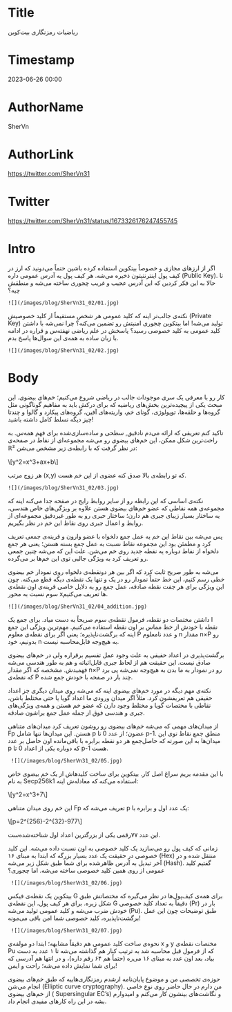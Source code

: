 # Title
ریاضیات رمزنگاری بیت‌کوین
# Timestamp
2023-06-26 00:00
# AuthorName
SherVn
# AuthorLink
https://twitter.com/SherVn31
# Twitter
https://twitter.com/SherVn31/status/1673326176247455745
# Intro
 اگر از ارزهای مجازی و خصوصاً بیتکوین استفاده کرده باشین حتماً می‌دونید که ارز در کیف پول اینترنتیتون ذخیره می‌شه. هر کیف پول یه آدرس عمومی داره (Public Key). تا حالا به این فکر کردین که این آدرس عجیب و غریب‌ چجوری ساخته می‌شه و منطقش چیه؟

    ![](/images/blog/SherVn31_02/01.jpg)

نکته‌ی جالب‌تر اینه که کلید عمومی هر شخص مستقیماً از کلید خصوصیش (Private Key) تولید می‌شه! اما بیتکوین چجوری امنیتش رو تضمین می‌کنه؟ چرا نمی‌شه با داشتن کلید عمومی به کلید خصوصی رسید؟ پاسخش در علم ریاضی نهفته‌س و قراره در ادامه با زبان ساده به همه‌ی این سوال‌ها پاسخ بدم.

    ![](/images/blog/SherVn31_02/02.jpg)

# Body
کار رو با معرفی یک سری موجودات جالب در ریاضی شروع می‌کنیم؛ خم‌های بیضوی. این مبحث یکی از پیچیده‌ترین بخش‌های ریاضیه که برای درکش باید به مفاهیم گوناگونی مثل گروه‌ها و حلقه‌ها، توپولوژی، گونای خم، واریته‌های آفین، گروه‌های پیکارد و گالوا و چندتا چیز دیگه تسلط کامل داشته باشید!

تاکید کنم تعریفی که ارائه می‌دم نادقیق, سطحی و ساده‌سازی‌شده برای فهم همه‌س.
به راحت‌ترین شکل ممکن، این خم‌های بیضوی رو می‌شه مجموعه‌ای از نقاط در صفحه‌ی ℝ² در نظر گرفت که با رابطه‌ی زیر مشخص می‌شن:

\\[y^2=x^3+ax+b\\]

هر زوج مرتب (x,y) که تو رابطه‌ی بالا صدق کنه عضوی از این خم هست.

    ![](/images/blog/SherVn31_02/03.jpg)

نکته‌ی اساسی که این رابطه رو از سایر روابط رایج در صفحه جدا می‌کنه اینه که مجموعه‌ی همه نقاطی که عضو خم‌های بیضوی هستن علاوه بر ویژگی‌های خاص هندسی، یه ساختار بسیار زیبای جبری هم دارن؛ ساختار حبری رو به طور غیردقیق مجموعه‌ای از روابط و اعمال جبری روی نقاط این خم در نظر بگیریم.

پس می‌شه بین نقاط این خم یه عمل جمع دلخواه با عضو وارون و قرینه‌ی جمعی تعریف کرد و مطمئن بود این مجموعه نقاط نسبت به عمل جمع بسته هستن؛ یعنی هر جمع دلخواه از نقاط دوباره یه نقطه جدید روی خم می‌شن. علت این که می‌شه چنین جمعی رو تعریف کرد به ویژگی جالبی توی این خم‌ها بر می‌گرده.

می‌شه به طور صریح ثابت کرد که اگر بین هر دونقطه‌ی دلخواه‌ روی نمودار خم بیضوی خطی رسم کنیم، این خط حتماً نمودار رو در یک و تنها یک نقطه‌ی دیگه قطع می‌کنه. چون این ویژگی برای هر جفت نقطه صادقه، عمل جمع رو به دلایل خاصی قرینه‌ی اون نقطه‌ی سوم نسبت به محور xها تعریف می‌کنیم.


    ![](/images/blog/SherVn31_02/04_addition.jpg)

ا داشتن مختصات دو نقطه، فرمول نقطه‌ی سوم صریحاً به دست میاد.
برای جمع یک نقطه با خودش از خط مماس بر اون نقطه استفاده می‌کنیم. مهم‌ترین ویژگی این جمع اینه که برگشت‌ناپذیره؛ یعنی اگر برای نقطه‌ی معلوم P و عدد نامعلوم n مقدار n×P رو بدونیم، خود n به هیچ‌وجه قابل‌محاسبه نیست.

 برگشت‌پذیری در اعداد حقیقی به علت وجود عمل تقسیم برقراره ولی در خم‌های بیضوی صادق نیست. این حقیقت هم از لحاظ جبری قابل‌اثباته و هم به طور هندسی می‌شه فهمیدش. مشخصه که اگر مقدار n×P رو در نمودار به ما بدن به هیچ‌وجه نمی‌شه پی برد که نقطه‌ی P چند بار در صفحه با خودش جمع شده.

 نکته‌ی مهم دیگه در مورد خم‌های بیضوی اینه که می‌شه روی میدان دیگری جز اعداد حقیقی هم تعریفشون کرد. مثلاً اگر میدان ورودی ما اعداد گویا یا حتی مختلط باشن، نقاطی با مختصات گویا و مختلط وجود دارن که عضو خم هستن و همه‌ی ویژگی‌های جبری و هندسی فوق از جمله عمل جمع براشون صادقه.

 از میدان‌های مهمی که می‌شه خم‌های بیضوی رو روشون تعریف کرد میدان‌های متناهی Fp هستن.  این میدان‌ها تنها شامل p عضون؛ از عدد 0 تا p-1. منطق جمع نقاط توی این میدان‌ها به این صورته که حاصل‌جمع هر دو نقطه برابره با باقی‌مانده اون حاصل بر عدد p که دوباره یکی از اعداد 0 تا p-1 هست.

     ![](/images/blog/SherVn31_02/05.jpg)

با این مقدمه بریم سراغ اصل کار. بیتکوین برای ساخت کلیدهاش از یک خم بیضوی خاص به نام Secp256k1 استفاده می‌کنه که معادله‌ش اینه:

\\[y^2=x^3+7\\]

این خم روی میدان متناهی Fp تعریف می‌شه که p یک عدد اول و برابره با:

\\[p=2^{256}-2^{32}-977\\]

این عدد ۷۷رقمی یکی از بزرگترین اعداد اول شناخته‌شده‌ست.

 زمانی که کیف پول رو می‌سازید یک کلید خصوصی به اون نسبت داده می‌شه. این کلید خصوصی در حقیقت یک عدد بسیار بزرگه که ابتدا به مبنای ۱۶ (Hex) منتقل شده و در آخر تبدیل به آدرس ظاهرشده برای شما طبق شکل زیر می‌شه (Hash). گفتیم کلید عمومی از روی همین کلید خصوصی ساخته می‌شه. اما چجوری؟

     ![](/images/blog/SherVn31_02/06.jpg)

بیتکوین یک نقطه‌ی فیکس G برای همه‌ی کیف‌پول‌ها در نظر می‌گیره که مختصاتش طبق شکل زیره. برای هر کیف پول، این نقطه‌ی G دقیقاً به تعداد کلید خصوصی (Pr) بار در خودش ضرب می‌شه و کلید عمومی تولید می‌شه (Pu). طبق توضیحات چون این عمل برگشت‌ناپذیره، کلید خصوصی شما امن باقی می‌مونه!

     ![](/images/blog/SherVn31_02/07.jpg)

نحوه‌ی ساخت کلید عمومی هم دقیقاً مشابهه؛ ابتدا دو مولفه‌ی x و y مختصات نقطه‌ی Pu که از فرمول قبل محاسبه شد به ترتیب کنار هم گذاشته می‌شه تا ۱ عدد به دست بیاد، بعد اون عدد به مبنای ۱۶ می‌ره (حتماً هم ۶۴ رقم داره)، و در انتها هم آدرسی که برای شما نمایش داده می‌شه؛ راحت و ایمن!

حوزه‌ی تخصصی من و موضوع پایان‌نامه ارشدم رمزنگاری‌هاییه که طبق خم‌های بیضوی انجام می‌شن (Elliptic curve cryptography). من دارم در حال حاضر روی نوع خاصی از خم‌های بیضوی ( Supersingular EC’s) و نگاشت‌های بینشون کار می‌کنم و امیدوارم بشه در این راه کارهای مفیدی انجام داد.
